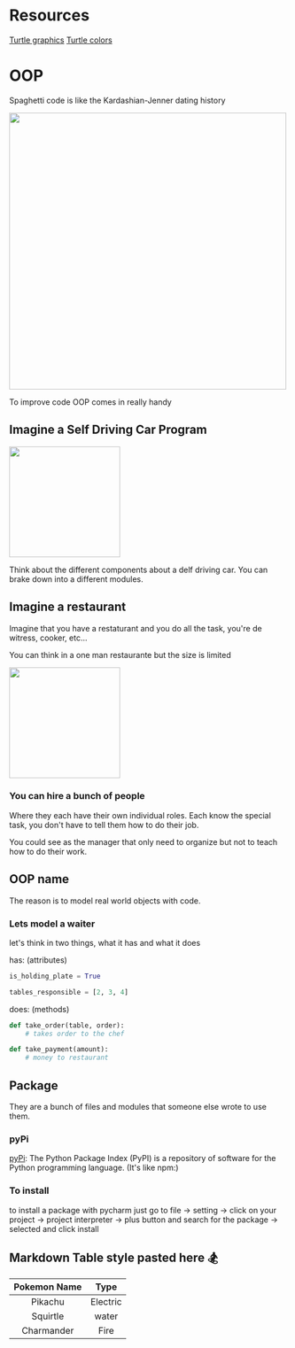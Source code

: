 # Resources

[Turtle graphics](https://docs.python.org/3/library/turtle.html)
[Turtle colors](https://pythonguides.com/python-turtle-colors/)

# OOP

Spaghetti code is like the Kardashian-Jenner dating history

<img height="500" src="https://cdn.mos.cms.futurecdn.net/NtTrtuUoGSXKqU6PqxMGVZ.png" >

To improve code OOP comes in really handy

## Imagine a Self Driving Car Program

<img height="200" src="https://www.robsonforensic.com/images/uploads/articles/autonomous-vehicle-sensors-components-expert-article-diagram.png"/>

Think about the different components about a delf driving car. You can brake down into a different modules.


## Imagine a restaurant

Imagine that you have a restaturant and you do all the task, you're de witress, cooker, etc...


You can think in a one man restaurante but the size is limited

<img height="200" src="https://theweekendedition.com.au/wp-content/uploads/2015/05/TWE-HarajukuGyozaSB-071-1100x550-c-center.png"/>

### You can hire a bunch of people

Where they each have their own individual roles. Each know the special task, you don't have to tell them how to do their job.

You could see as the manager that only need to organize but not to teach how to do their work. 


## OOP name

The reason is to model real world objects with code.

### Lets model a waiter

 let's think in two things, what it has and what it does
 
has: (attributes)
```py
is_holding_plate = True
```
```py
tables_responsible = [2, 3, 4]
```

does: (methods)
```py
def take_order(table, order):
    # takes order to the chef

def take_payment(amount):
    # money to restaurant
```

## Package
They are a bunch of files and modules that someone else wrote to use them.

### pyPi
[pyPi](https://pypi.org/): The Python Package Index (PyPI) is a repository of software for the Python programming language. (It's like npm:)

### To install
to install a package with pycharm just go to file -> setting -> click on your project -> project interpreter -> plus button and search for the package -> selected and click install

## Markdown Table style pasted here 🏂
|     Pokemon Name     |       Type       |
|:--------------------:|:----------------:|
|       Pikachu        |     Electric     |
|       Squirtle       |      water       |
|      Charmander      |       Fire       |